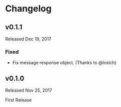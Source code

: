 # Changelog

## v0.1.1

Released Dec 19, 2017

### Fixed

- Fix message response object. (Thanks to @loslch)

## v0.1.0

Released Nov 25, 2017

First Release
